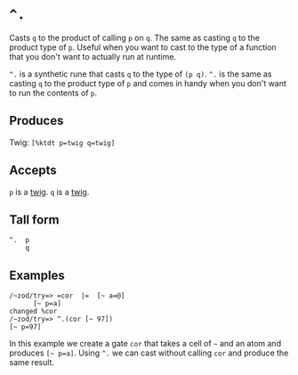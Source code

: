 `^.`
====

Casts `q` to the product of calling `p` on `q`. The same
as casting `q` to the product type of `p`. Useful when you want
to cast to the type of a function that you don't want to actually
run at runtime.


`^.` is a synthetic rune that casts `q` to the type of `(p q)`. `^.` is
the same as casting `q` to the product type of `p` and comes in handy
when you don't want to run the contents of `p`.

Produces
--------

Twig: `[%ktdt p=twig q=twig]`

Accepts
-------

`p` is a [twig](). `q` is a [twig]().

Tall form
---------

    ^.  p
        q

Examples
--------

    /~zod/try=> =cor  |=  [~ a=@]
          [~ p=a]
    changed %cor
    /~zod/try=> ^.(cor [~ 97])
    [~ p=97]

In this example we create a gate `cor` that takes a cell of `~` and an
atom and produces `[~ p=a]`. Using `^.` we can cast without calling
`cor` and produce the same result.
